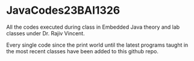 # JavaCodes23BAI1326
All the codes executed during class in Embedded Java theory and lab classes under Dr. Rajiv Vincent.

Every single code since the print world until the latest programs taught in the most recent classes have been added to this github repo. 

